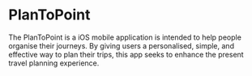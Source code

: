# PlanToPoint
The PlanToPoint is a iOS mobile application is intended to help people organise their journeys. By giving users a personalised, simple, and effective way to plan their trips, this app seeks to enhance the present travel planning experience.
